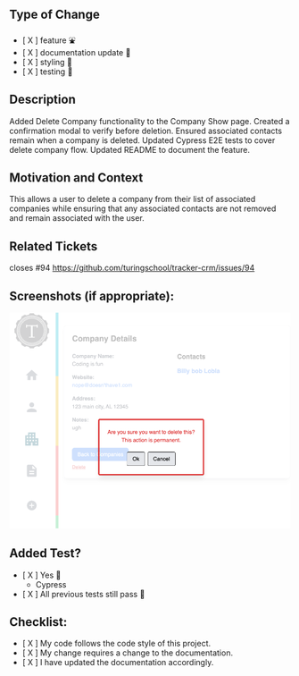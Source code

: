 ## Type of Change
- [ X ] feature ⛲
- [ X ] documentation update 📃
- [ X ] styling 🎨
- [ X ] testing 🧪

## Description
Added Delete Company functionality to the Company Show page.
Created a confirmation modal to verify before deletion.
Ensured associated contacts remain when a company is deleted.
Updated Cypress E2E tests to cover delete company flow.
Updated README to document the feature.

## Motivation and Context
This allows a user to delete a company from their list of associated companies while ensuring that any associated contacts are not removed and remain associated with the user.

## Related Tickets
closes #94 https://github.com/turingschool/tracker-crm/issues/94

## Screenshots (if appropriate):
![alt text](image.png)

## Added Test?
- [ X ] Yes 🫡
  - Cypress 
- [ X ] All previous tests still pass 🥳

## Checklist:
- [ X ] My code follows the code style of this project.
- [ X ] My change requires a change to the documentation.
- [ X ] I have updated the documentation accordingly.